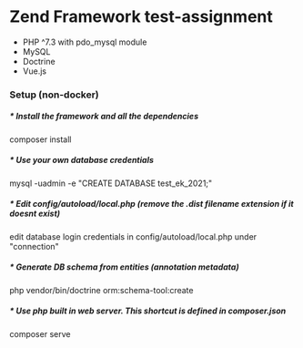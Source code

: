 # Zend Framework test-assignment
- PHP ^7.3 with pdo_mysql module
- MySQL
- Doctrine
- Vue.js 

### Setup (non-docker)

##### * Install the framework and all the dependencies
composer install

##### * Use your own database credentials
mysql -uadmin -e "CREATE DATABASE test_ek_2021;"

##### * Edit config/autoload/local.php (remove the .dist filename extension if it doesnt exist) 
edit database login credentials in config/autoload/local.php under "connection"

##### * Generate DB schema from entities (annotation metadata)
php vendor/bin/doctrine orm:schema-tool:create

##### * Use php built in web server. This shortcut is defined in composer.json
composer serve
